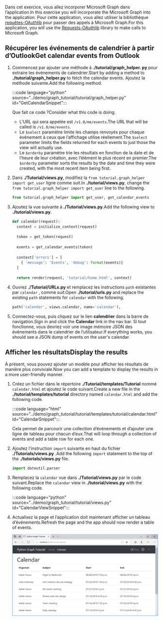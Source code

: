 <!-- markdownlint-disable MD002 MD041 -->

<span data-ttu-id="5e4dc-101">Dans cet exercice, vous allez incorporer Microsoft Graph dans l’application.</span><span class="sxs-lookup"><span data-stu-id="5e4dc-101">In this exercise you will incorporate the Microsoft Graph into the application.</span></span> <span data-ttu-id="5e4dc-102">Pour cette application, vous allez utiliser la bibliothèque [requêtes-OAuthlib](https://requests-oauthlib.readthedocs.io/en/latest/) pour passer des appels à Microsoft Graph.</span><span class="sxs-lookup"><span data-stu-id="5e4dc-102">For this application, you will use the [Requests-OAuthlib](https://requests-oauthlib.readthedocs.io/en/latest/) library to make calls to Microsoft Graph.</span></span>

## <a name="get-calendar-events-from-outlook"></a><span data-ttu-id="5e4dc-103">Récupérer les événements de calendrier à partir d’Outlook</span><span class="sxs-lookup"><span data-stu-id="5e4dc-103">Get calendar events from Outlook</span></span>

1. <span data-ttu-id="5e4dc-104">Commencez par ajouter une méthode à **./tutorial/graph_helper. py** pour extraire les événements de calendrier.</span><span class="sxs-lookup"><span data-stu-id="5e4dc-104">Start by adding a method to **./tutorial/graph_helper.py** to fetch the calendar events.</span></span> <span data-ttu-id="5e4dc-105">Ajoutez la méthode suivante.</span><span class="sxs-lookup"><span data-stu-id="5e4dc-105">Add the following method.</span></span>

    :::code language="python" source="../demo/graph_tutorial/tutorial/graph_helper.py" id="GetCalendarSnippet":::

    <span data-ttu-id="5e4dc-106">Que fait ce code ?</span><span class="sxs-lookup"><span data-stu-id="5e4dc-106">Consider what this code is doing.</span></span>

    - <span data-ttu-id="5e4dc-107">L’URL qui sera appelée est `/v1.0/me/events`.</span><span class="sxs-lookup"><span data-stu-id="5e4dc-107">The URL that will be called is `/v1.0/me/events`.</span></span>
    - <span data-ttu-id="5e4dc-108">Le `$select` paramètre limite les champs renvoyés pour chaque événement à ceux que l’affichage utilise réellement.</span><span class="sxs-lookup"><span data-stu-id="5e4dc-108">The `$select` parameter limits the fields returned for each events to just those the view will actually use.</span></span>
    - <span data-ttu-id="5e4dc-109">Le `$orderby` paramètre trie les résultats en fonction de la date et de l’heure de leur création, avec l’élément le plus récent en premier.</span><span class="sxs-lookup"><span data-stu-id="5e4dc-109">The `$orderby` parameter sorts the results by the date and time they were created, with the most recent item being first.</span></span>

1. <span data-ttu-id="5e4dc-110">Dans **./Tutorial/views.py**, modifiez la `from tutorial.graph_helper import get_user` ligne comme suit.</span><span class="sxs-lookup"><span data-stu-id="5e4dc-110">In **./tutorial/views.py**, change the `from tutorial.graph_helper import get_user` line to the following.</span></span>

    ```python
    from tutorial.graph_helper import get_user, get_calendar_events
    ```

1. <span data-ttu-id="5e4dc-111">Ajoutez la vue suivante à **./Tutorial/views.py**.</span><span class="sxs-lookup"><span data-stu-id="5e4dc-111">Add the following view to **./tutorial/views.py**.</span></span>

    ```python
    def calendar(request):
      context = initialize_context(request)

      token = get_token(request)

      events = get_calendar_events(token)

      context['errors'] = [
        { 'message': 'Events', 'debug': format(events)}
      ]

      return render(request, 'tutorial/home.html', context)
    ```

1. <span data-ttu-id="5e4dc-112">Ouvrez **./Tutorial/URLs.py** et remplacez les instructions `path` existantes par `calendar` , comme suit.</span><span class="sxs-lookup"><span data-stu-id="5e4dc-112">Open **./tutorial/urls.py** and replace the existing `path` statements for `calendar` with the following.</span></span>

    ```python
    path('calendar', views.calendar, name='calendar'),
    ```

1. <span data-ttu-id="5e4dc-113">Connectez-vous, puis cliquez sur le lien **calendrier** dans la barre de navigation.</span><span class="sxs-lookup"><span data-stu-id="5e4dc-113">Sign in and click the **Calendar** link in the nav bar.</span></span> <span data-ttu-id="5e4dc-114">Si tout fonctionne, vous devriez voir une image mémoire JSON des événements dans le calendrier de l’utilisateur.</span><span class="sxs-lookup"><span data-stu-id="5e4dc-114">If everything works, you should see a JSON dump of events on the user's calendar.</span></span>

## <a name="display-the-results"></a><span data-ttu-id="5e4dc-115">Afficher les résultats</span><span class="sxs-lookup"><span data-stu-id="5e4dc-115">Display the results</span></span>

<span data-ttu-id="5e4dc-116">À présent, vous pouvez ajouter un modèle pour afficher les résultats de manière plus conviviale.</span><span class="sxs-lookup"><span data-stu-id="5e4dc-116">Now you can add a template to display the results in a more user-friendly manner.</span></span>

1. <span data-ttu-id="5e4dc-117">Créez un fichier dans le répertoire **./Tutorial/templates/Tutorial** nommé `calendar.html` et ajoutez le code suivant.</span><span class="sxs-lookup"><span data-stu-id="5e4dc-117">Create a new file in the **./tutorial/templates/tutorial** directory named `calendar.html` and add the following code.</span></span>

    :::code language="html" source="../demo/graph_tutorial/tutorial/templates/tutorial/calendar.html" id="CalendarSnippet":::

    <span data-ttu-id="5e4dc-118">Cela permet de parcourir une collection d’événements et d’ajouter une ligne de tableau pour chacun d’eux.</span><span class="sxs-lookup"><span data-stu-id="5e4dc-118">That will loop through a collection of events and add a table row for each one.</span></span>

1. <span data-ttu-id="5e4dc-119">Ajoutez l’instruction `import` suivante en haut du fichier **./Tutorials/views.py** .</span><span class="sxs-lookup"><span data-stu-id="5e4dc-119">Add the following `import` statement to the top of the **./tutorials/views.py** file.</span></span>

    ```python
    import dateutil.parser
    ```

1. <span data-ttu-id="5e4dc-120">Remplacez la `calendar` vue dans **./Tutorial/views.py** par le code suivant.</span><span class="sxs-lookup"><span data-stu-id="5e4dc-120">Replace the `calendar` view in **./tutorial/views.py** with the following code.</span></span>

    :::code language="python" source="../demo/graph_tutorial/tutorial/views.py" id="CalendarViewSnippet":::

1. <span data-ttu-id="5e4dc-121">Actualisez la page et l’application doit maintenant afficher un tableau d’événements.</span><span class="sxs-lookup"><span data-stu-id="5e4dc-121">Refresh the page and the app should now render a table of events.</span></span>

    ![Capture d’écran du tableau des événements](./images/add-msgraph-01.png)
